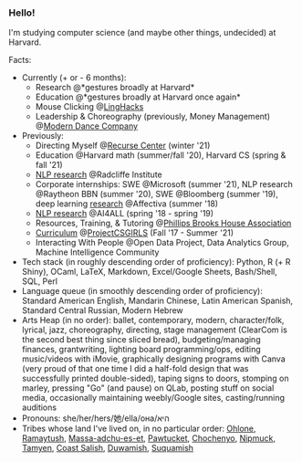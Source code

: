 ### Hello!

I'm studying computer science (and maybe other things, undecided) at Harvard.

Facts:

- Currently (+ or - 6 months):
  - Research @\*gestures broadly at Harvard\*
  - Education @\*gestures broadly at Harvard once again\*
  - Mouse Clicking @[LingHacks](http://linghacks.tech)
  - Leadership & Choreography (previously, Money Management) @[Modern Dance Company](http://www.hrmdc.org/)
- Previously:
  - Directing Myself @[Recurse Center](https://recurse.com) (winter '21)
  - Education @Harvard math (summer/fall '20), Harvard CS (spring & fall '21)
  - [NLP research](https://aclanthology.org/2021.findings-acl.174/) @Radcliffe Institute
  - Corporate internships: SWE @Microsoft (summer '21), NLP research @Raytheon BBN (summer '20), SWE @Bloomberg (summer '19), deep learning [research](https://github.com/ENSCMA2/giphy-scraper) @Affectiva (summer '18)
  - [NLP research](https://github.com/ENSCMA2/humanly) @AI4ALL (spring '18 - spring '19)
  - Resources, Training, & Tutoring @[Phillips Brooks House Association](https://pbha.org)
  - [Curriculum](https://linktr.ee/pcsgnlp) @[ProjectCSGIRLS](https://projectcsgirls.com) (Fall '17 - Summer '21)
  - Interacting With People @Open Data Project, Data Analytics Group, Machine Intelligence Community
- Tech stack (in roughly descending order of proficiency): Python, R (+ R Shiny), OCaml, LaTeX, Markdown, Excel/Google Sheets, Bash/Shell, SQL, Perl
- Language queue (in smoothly descending order of proficiency): Standard American English, Mandarin Chinese, Latin American Spanish, Standard Central Russian, Modern Hebrew
- Arts Heap (in no order): ballet, contemporary, modern, character/folk, lyrical, jazz, choreography, directing, stage management (ClearCom is the second best thing since sliced bread), budgeting/managing finances, grantwriting, lighting board programming/ops, editing music/videos with iMovie, graphically designing programs with Canva (very proud of that one time I did a half-fold design that was successfully printed double-sided), taping signs to doors, stomping on marley, pressing "Go" (and pause) on QLab, posting stuff on social media, occasionally maintaining weebly/Google sites, casting/running auditions
- Pronouns: she/her/hers/她/ella/она/היא
- Tribes whose land I've lived on, in no particular order: [Ohlone](http://www.muwekma.org/home.html), [Ramaytush](http://www.ramaytush.com/), [Massa-adchu-es-et](http://massachusetttribe.org/), [Pawtucket](http://www.salemhistorical.org/massachusetts-indigenous-community-resources), [Chochenyo](https://sogoreate-landtrust.com/), [Nipmuck](https://www.nipmucnation.org/), [Tamyen](https://cla.berkeley.edu/languages/tamyen.php), [Coast Salish](http://www.firstnations.de/development/coast_salish.htm), [Duwamish](https://www.duwamishtribe.org/), [Suquamish](https://suquamish.nsn.us/)
